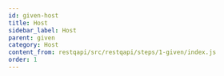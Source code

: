 ```yaml
---
id: given-host
title: Host
sidebar_label: Host
parent: given
category: Host
content_from: restqapi/src/restqapi/steps/1-given/index.js
order: 1
---
```


